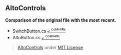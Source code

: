 ## AltoControls

**Comparison of the original file with the most recent.**
- SwitchButton.cs [⤶ <sup>ᴄᴏᴍᴘᴀʀᴇ</sup>](https://github.com/genesistoxical/nueva-prueba/compare/SHA..SHA)
- AltoButton.cs [⤶ <sup>ᴄᴏᴍᴘᴀʀᴇ</sup>](https://github.com/genesistoxical/nueva-prueba/compare/SHA..SHA)

>[AltoControls](https://github.com/aalitor/AltoControls) under [MIT License](LICENSE.txt)